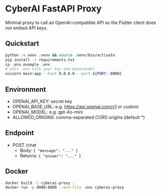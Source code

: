 # CyberAI FastAPI Proxy

Minimal proxy to call an OpenAI-compatible API so the Flutter client does not embed API keys.

## Quickstart

```bash
python -m venv .venv && source .venv/bin/activate
pip install -r requirements.txt
cp .env.example .env
# edit .env with your key and base/model
uvicorn main:app --host 0.0.0.0 --port ${PORT:-8000}
```

## Environment

- OPENAI_API_KEY: secret key
- OPENAI_BASE_URL: e.g. https://api.openai.com/v1 or custom
- OPENAI_MODEL: e.g. gpt-4o-mini
- ALLOWED_ORIGINS: comma-separated CORS origins (default *)

## Endpoint

- POST /chat
  - Body: `{ "message": "..." }`
  - Returns: `{ "answer": "..." }`

## Docker

```bash
docker build -t cyberai-proxy .
docker run -p 8000:8000 --env-file .env cyberai-proxy
```

